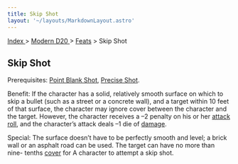 ```yaml
---
title: Skip Shot
layout: '~/layouts/MarkdownLayout.astro'
---
```


[ Index ](/) > [ Modern D20 ](/modern.d20.srd) > [Feats](/modern.d20.srd/feats) > Skip Shot

## Skip Shot

Prerequisites: [Point Blank Shot](/modern.d20.srd/feats/point.blank.shot),
[Precise Shot](/modern.d20.srd/feats/precise.shot).

Benefit: If the character has a solid, relatively smooth surface on which to
skip a bullet (such as a street or a concrete wall), and a target within 10
feet of that surface, the character may ignore cover between the character and
the target. However, the character receives a –2 penalty on his or her [attack roll](/modern.d20.srd/combat/attack.roll), and the character’s attack deals –1
die of [damage](/modern.d20.srd/combat/damage).

Special: The surface doesn’t have to be perfectly smooth and level; a brick
wall or an asphalt road can be used. The target can have no more than nine-
tenths [cover](/modern.d20.srd/combat/cover) for A character to attempt a skip
shot.

